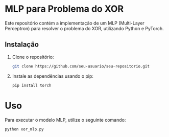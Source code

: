 # MLP para Problema do XOR

Este repositório contém a implementação de um MLP (Multi-Layer Perceptron) para resolver o problema do XOR, utilizando Python e PyTorch.

## Instalação

1. Clone o repositório:

   ```sh
   git clone https://github.com/seu-usuario/seu-repositorio.git

2. Instale as dependências usando o pip:

    ```
    pip install torch
    ```

# Uso

Para executar o modelo MLP, utilize o seguinte comando:

```
python xor_mlp.py
```